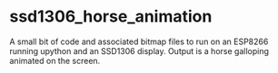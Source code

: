 # ssd1306_horse_animation
A small bit of code and associated bitmap files to run on an ESP8266 running upython and an SSD1306 display. Output is a horse galloping animated on the screen.

